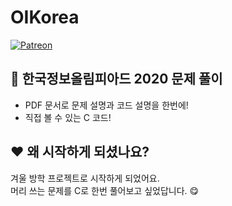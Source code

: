 # OIKorea

[![Patreon](https://img.shields.io/badge/Sponsor-Patreon-critical)](https://www.patreon.com/bePatron?u=64697816)

## 📜 한국정보올림피아드 2020 문제 풀이
- PDF 문서로 문제 설명과 코드 설명을 한번에!
- 직접 볼 수 있는 C 코드!

## ❤️ 왜 시작하게 되셨나요?
겨울 방학 프로젝트로 시작하게 되었어요.<br>
머리 쓰는 문제를 C로 한번 풀어보고 싶었답니다. 😋
